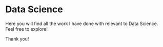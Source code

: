 # Data Science
Here you will find all the work I have done with relevant to Data Science. Feel free to explore!

Thank you!